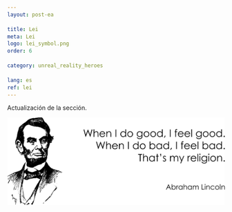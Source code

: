 ```yaml
---
layout: post-ea

title: Lei
meta: Lei
logo: lei_symbol.png
order: 6

category: unreal_reality_heroes

lang: es
ref: lei
---
```


Actualización de la sección.

<a data-fancybox="gallery" href="/img/programming/Lincoln.png"><img src="/img/programming/Lincoln.png" alt=""></a>
